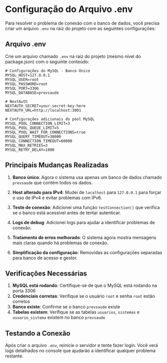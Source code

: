 # Configuração do Arquivo .env

Para resolver o problema de conexão com o banco de dados, você precisa criar um arquivo `.env` na raiz do projeto com as seguintes configurações:

## Arquivo .env

Crie um arquivo chamado `.env` na raiz do projeto (mesmo nível do package.json) com o seguinte conteúdo:

```env
# Configurações do MySQL - Banco Único
MYSQL_HOST=127.0.0.1
MYSQL_USER=root
MYSQL_PASSWORD=root
MYSQL_PORT=3306
MYSQL_DATABASE=prevsaude

# NextAuth
NEXTAUTH_SECRET=your-secret-key-here
NEXTAUTH_URL=http://localhost:3001

# Configurações adicionais do pool MySQL
MYSQL_POOL_CONNECTION_LIMIT=3
MYSQL_POOL_QUEUE_LIMIT=5
MYSQL_POOL_WAIT_FOR_CONNECTIONS=true
MYSQL_QUERY_TIMEOUT=30000
MYSQL_CONNECTION_TIMEOUT=60000
MYSQL_MAX_RETRIES=3
MYSQL_RETRY_DELAY=1000
```

## Principais Mudanças Realizadas

1. **Banco único**: Agora o sistema usa apenas um banco de dados chamado `prevsaude` que contém todos os dados.

2. **Host alterado para IPv4**: Mudei de `localhost` para `127.0.0.1` para forçar o uso de IPv4 e evitar problemas com IPv6.

3. **Teste de conexão**: Adicionei uma função `testConnection()` que verifica se o banco está acessível antes de tentar autenticar.

4. **Logs de debug**: Adicionei logs para ajudar a identificar problemas de conexão.

5. **Tratamento de erros melhorado**: O sistema agora mostra mensagens mais claras quando há problemas de conexão.

6. **Simplificação da configuração**: Removidas as configurações separadas para banco de acesso e gestor.

## Verificações Necessárias

1. **MySQL está rodando**: Certifique-se de que o MySQL está rodando na porta 3306
2. **Credenciais corretas**: Verifique se o usuário `root` e senha `root` estão corretos
3. **Banco existe**: Confirme se o banco `prevsaude` existe
4. **Tabelas existem**: Verifique se as tabelas `usuarios`, `sistemas` e `usuario_sistema` existem no banco `prevsaude`

## Testando a Conexão

Após criar o arquivo `.env`, reinicie o servidor e tente fazer login. Você verá logs detalhados no console que ajudarão a identificar qualquer problema restante.
